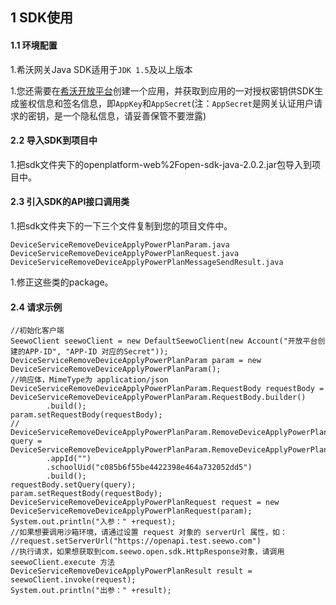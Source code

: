## 1 SDK使用

#### 1.1 环境配置

1.希沃网关Java SDK适用于`JDK 1.5`及以上版本

1.您还需要在[希沃开放平台](http://open.seewo.com/#/console)创建一个应用，并获取到应用的一对授权密钥供SDK生成鉴权信息和签名信息，即`AppKey`和`AppSecret`(注：`AppSecret`是网关认证用户请求的密钥，是一个隐私信息，请妥善保管不要泄露)

#### 2.2 导入SDK到项目中

1.把sdk文件夹下的openplatform-web%2Fopen-sdk-java-2.0.2.jar包导入到项目中。

#### 2.3 引入SDK的API接口调用类

1.把sdk文件夹下的一下三个文件复制到您的项目文件中。

```
DeviceServiceRemoveDeviceApplyPowerPlanParam.java
DeviceServiceRemoveDeviceApplyPowerPlanRequest.java
DeviceServiceRemoveDeviceApplyPowerPlanMessageSendResult.java
```

1.修正这些类的package。

#### 2.4 请求示例

```
//初始化客户端
SeewoClient seewoClient = new DefaultSeewoClient(new Account("开放平台创建的APP-ID", "APP-ID 对应的Secret"));
DeviceServiceRemoveDeviceApplyPowerPlanParam param = new DeviceServiceRemoveDeviceApplyPowerPlanParam();
//响应体，MimeType为 application/json
DeviceServiceRemoveDeviceApplyPowerPlanParam.RequestBody requestBody = DeviceServiceRemoveDeviceApplyPowerPlanParam.RequestBody.builder()
        .build();
param.setRequestBody(requestBody);
//
DeviceServiceRemoveDeviceApplyPowerPlanParam.RemoveDeviceApplyPowerPlanQuery query = DeviceServiceRemoveDeviceApplyPowerPlanParam.RemoveDeviceApplyPowerPlanQuery.builder()
        .appId("")
        .schoolUid("c085b6f55be4422398e464a732052dd5")
        .build();
requestBody.setQuery(query);
param.setRequestBody(requestBody);
DeviceServiceRemoveDeviceApplyPowerPlanRequest request = new DeviceServiceRemoveDeviceApplyPowerPlanRequest(param);
System.out.println("入参：" +request);
//如果想要调用沙箱环境，请通过设置 request 对象的 serverUrl 属性，如：
//request.setServerUrl("https://openapi.test.seewo.com")
//执行请求，如果想获取到com.seewo.open.sdk.HttpResponse对象，请调用 seewoClient.execute 方法
DeviceServiceRemoveDeviceApplyPowerPlanResult result = seewoClient.invoke(request);
System.out.println("出参：" +result);
```